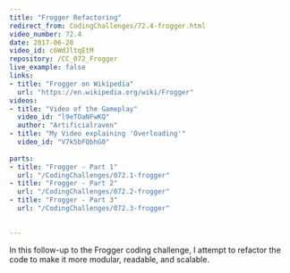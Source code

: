 ```yaml
---
title: "Frogger Refactoring"
redirect_from: CodingChallenges/72.4-frogger.html
video_number: 72.4
date: 2017-06-20
video_id: c6WdJltqEtM
repository: /CC_072_Frogger
live_example: false
links:
- title: "Frogger on Wikipedia"  
  url: "https://en.wikipedia.org/wiki/Frogger"
videos:
- title: "Video of the Gameplay"
  video_id: "l9eTOaNFwKQ"
  author: "Artificialraven"
- title: "My Video explaining 'Overloading'"  
  video_id: "V7k5bFQbhG0"
  
parts:
- title: "Frogger - Part 1"
  url: "/CodingChallenges/072.1-frogger"
- title: "Frogger - Part 2"
  url: "/CodingChallenges/072.2-frogger"
- title: "Frogger - Part 3"
  url: "/CodingChallenges/072.3-frogger"

  
---
```


In this follow-up to the Frogger coding challenge, I attempt to refactor the code to make it more modular, readable, and scalable. 

